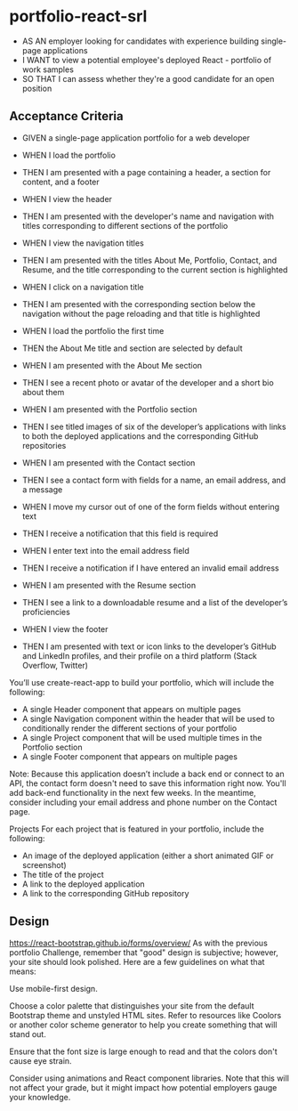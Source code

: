 # portfolio-react-srl

- AS AN employer looking for candidates with experience building single-page applications
- I WANT to view a potential employee's deployed React - portfolio of work samples
- SO THAT I can assess whether they're a good candidate for an open position

## Acceptance Criteria
- GIVEN a single-page application portfolio for a web developer
- WHEN I load the portfolio
- THEN I am presented with a page containing a header, a section for content, and a footer
- WHEN I view the header
- THEN I am presented with the developer's name and navigation with titles corresponding to different sections of the portfolio
- WHEN I view the navigation titles
- THEN I am presented with the titles About Me, Portfolio, Contact, and Resume, and the title corresponding to the current section is highlighted
- WHEN I click on a navigation title
- THEN I am presented with the corresponding section below the navigation without the page reloading and that title is highlighted
- WHEN I load the portfolio the first time
- THEN the About Me title and section are selected by default
- WHEN I am presented with the About Me section
- THEN I see a recent photo or avatar of the developer and a short bio about them
- WHEN I am presented with the Portfolio section
- THEN I see titled images of six of the developer’s applications with links to both the deployed applications and the corresponding GitHub repositories
- WHEN I am presented with the Contact section
- THEN I see a contact form with fields for a name, an email address, and a message
- WHEN I move my cursor out of one of the form fields without entering text
- THEN I receive a notification that this field is required
- WHEN I enter text into the email address field
- THEN I receive a notification if I have entered an invalid email address


- WHEN I am presented with the Resume section
- THEN I see a link to a downloadable resume and a list of the developer’s proficiencies
- WHEN I view the footer
- THEN I am presented with text or icon links to the developer’s GitHub and LinkedIn profiles, and their profile on a third platform (Stack Overflow, Twitter)


You’ll use create-react-app to build your portfolio, which will include the following:
- A single Header component that appears on multiple pages
- A single Navigation component within the header that will be used to conditionally render the different sections of your portfolio
- A single Project component that will be used multiple times in the Portfolio section
- A single Footer component that appears on multiple pages


Note: Because this application doesn’t include a back end or connect to an API, the contact form doesn't need to save this information right now. You'll add back-end functionality in the next few weeks. In the meantime, consider including your email address and phone number on the Contact page.

Projects
For each project that is featured in your portfolio, include the following:


- An image of the deployed application (either a short animated GIF or screenshot)
- The title of the project
- A link to the deployed application
- A link to the corresponding GitHub repository



## Design

https://react-bootstrap.github.io/forms/overview/
As with the previous portfolio Challenge, remember that "good" design is subjective; however, your site should look polished. Here are a few guidelines on what that means:


Use mobile-first design.


Choose a color palette that distinguishes your site from the default Bootstrap theme and unstyled HTML sites. Refer to resources like Coolors or another color scheme generator to help you create something that will stand out.


Ensure that the font size is large enough to read and that the colors don't cause eye strain.


Consider using animations and React component libraries. Note that this will not affect your grade, but it might impact how potential employers gauge your knowledge.